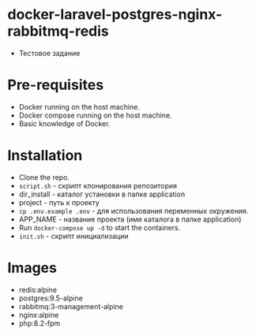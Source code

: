 # docker-laravel-postgres-nginx-rabbitmq-redis
+ Тестовое задание

# Pre-requisites
* Docker running on the host machine.
* Docker compose running on the host machine.
* Basic knowledge of Docker.
 

# Installation
+ Clone the repo.
+ `script.sh` - скрипт клонирования репозитория
+  dir_install - каталог установки в папке application
+  project - путь к проекту
+ `cp .env.example .env` - для использования переменных окружения.
+  APP_NAME - название проекта (имя каталога в папке application)
+ Run `docker-compose up -d` to start the containers.
+ `init.sh` - скрипт инициализации

# Images
+ redis:alpine
+ postgres:9.5-alpine
+ rabbitmq:3-management-alpine
+ nginx:alpine
+ php:8.2-fpm



